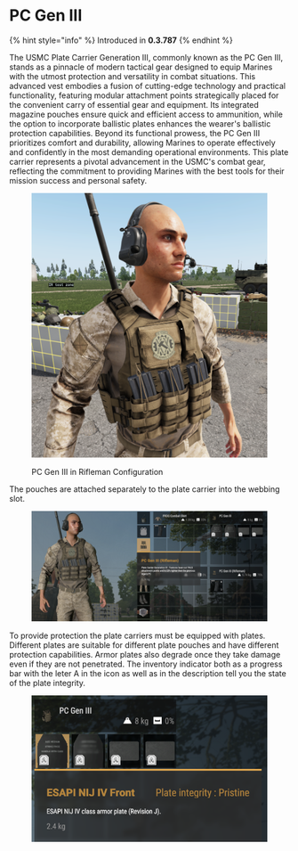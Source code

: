 # PC Gen III

{% hint style="info" %}
Introduced in **0.3.787**
{% endhint %}

The USMC Plate Carrier Generation III, commonly known as the PC Gen III, stands as a pinnacle of modern tactical gear designed to equip Marines with the utmost protection and versatility in combat situations. This advanced vest embodies a fusion of cutting-edge technology and practical functionality, featuring modular attachment points strategically placed for the convenient carry of essential gear and equipment. Its integrated magazine pouches ensure quick and efficient access to ammunition, while the option to incorporate ballistic plates enhances the wearer's ballistic protection capabilities. Beyond its functional prowess, the PC Gen III prioritizes comfort and durability, allowing Marines to operate effectively and confidently in the most demanding operational environments. This plate carrier represents a pivotal advancement in the USMC's combat gear, reflecting the commitment to providing Marines with the best tools for their mission success and personal safety.

<figure><img src="../../../../../.gitbook/assets/image (8).png" alt=""><figcaption><p>PC Gen III in Rifleman Configuration</p></figcaption></figure>

The pouches are attached separately to the plate carrier into the webbing slot.

<figure><img src="../../../../../.gitbook/assets/image (2) (1).png" alt=""><figcaption></figcaption></figure>

To provide protection the plate carriers must be equipped with plates. Different plates are suitable for different plate pouches and have different protection capabilities. Armor plates also degrade once they take damage even if they are not penetrated. The inventory indicator both as a progress bar with the leter A in the icon as well as in the description tell you the state of the plate integrity.

<figure><img src="../../../../../.gitbook/assets/image (3) (1).png" alt=""><figcaption></figcaption></figure>

